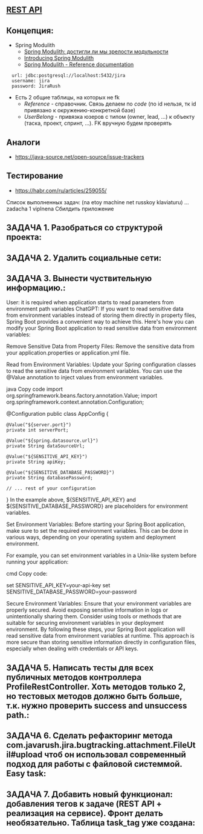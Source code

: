 ## [REST API](http://localhost:8080/doc)

## Концепция:

- Spring Modulith
    - [Spring Modulith: достигли ли мы зрелости модульности](https://habr.com/ru/post/701984/)
    - [Introducing Spring Modulith](https://spring.io/blog/2022/10/21/introducing-spring-modulith)
    - [Spring Modulith - Reference documentation](https://docs.spring.io/spring-modulith/docs/current-SNAPSHOT/reference/html/)

```
  url: jdbc:postgresql://localhost:5432/jira
  username: jira
  password: JiraRush
```

- Есть 2 общие таблицы, на которых не fk
    - _Reference_ - справочник. Связь делаем по _code_ (по id нельзя, тк id привязано к окружению-конкретной базе)
    - _UserBelong_ - привязка юзеров с типом (owner, lead, ...) к объекту (таска, проект, спринт, ...). FK вручную будем
      проверять

## Аналоги

- https://java-source.net/open-source/issue-trackers

## Тестирование

- https://habr.com/ru/articles/259055/

Список выполненных задач: 
(na etoy machine net russkoy klaviaturu)
... zadacha 1 viplnena
Сбилдить приложение

## ЗАДАЧА 1. Разобраться со структурой проекта:




## ЗАДАЧА 2. Удалить социальные сети:




## ЗАДАЧА 3. Вынести чуствительную информацию.:

User: 
it is required when application starts to read parameters from environment path variables
ChatGPT:
If you want to read sensitive data from environment variables instead of storing them directly in property files, Spring Boot provides a convenient way to achieve this. Here's how you can modify your Spring Boot application to read sensitive data from environment variables:

Remove Sensitive Data from Property Files:
Remove the sensitive data from your application.properties or application.yml file.

Read from Environment Variables:
Update your Spring configuration classes to read the sensitive data from environment variables. You can use the @Value annotation to inject values from environment variables.

java
Copy code
import org.springframework.beans.factory.annotation.Value;
import org.springframework.context.annotation.Configuration;

@Configuration
public class AppConfig {

    @Value("${server.port}")
    private int serverPort;

    @Value("${spring.datasource.url}")
    private String dataSourceUrl;

    @Value("${SENSITIVE_API_KEY}")
    private String apiKey;

    @Value("${SENSITIVE_DATABASE_PASSWORD}")
    private String databasePassword;

    // ... rest of your configuration
}
In the example above, ${SENSITIVE_API_KEY} and ${SENSITIVE_DATABASE_PASSWORD} are placeholders for environment variables.

Set Environment Variables:
Before starting your Spring Boot application, make sure to set the required environment variables. This can be done in various ways, depending on your operating system and deployment environment.

For example, you can set environment variables in a Unix-like system before running your application:

cmd
Copy code:
>
set SENSITIVE_API_KEY=your-api-key
set SENSITIVE_DATABASE_PASSWORD=your-password
>
> 
Secure Environment Variables:
Ensure that your environment variables are properly secured. Avoid exposing sensitive information in logs or unintentionally sharing them. Consider using tools or methods that are suitable for securing environment variables in your deployment environment.
By following these steps, your Spring Boot application will read sensitive data from environment variables at runtime. This approach is more secure than storing sensitive information directly in configuration files, especially when dealing with credentials or API keys.

## ЗАДАЧА 5. Написать тесты для всех публичных методов контроллера ProfileRestController. Хоть методов только 2, но тестовых методов должно быть больше, т.к. нужно проверить success and unsuccess path.:



## ЗАДАЧА 6. Сделать рефакторинг метода com.javarush.jira.bugtracking.attachment.FileUtil#upload чтоб он использовал современный подход для работы с файловой системмой. Easy task:



## ЗАДАЧА 7. Добавить новый функционал: добавления тегов к задаче (REST API + реализация на сервисе). Фронт делать необязательно. Таблица task_tag уже создана: